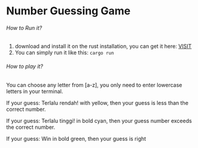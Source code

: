 # Number Guessing Game
###### How to Run it?
1. download and install it on the rust installation, you can get it here: [VISIT](https://www.rust-lang.org/tools/install)
2. You can simply run it like this: `cargo run`

###### How to play it?

You can choose any letter from [a-z], you only need to enter lowercase letters in your terminal.

If your guess: Terlalu rendah!
with yellow,
then your guess is less than the correct number.

If your guess: Terlalu tinggi!
in bold cyan,
then your guess number exceeds the correct number.

If your guess: Win
in bold green,
then your guess is right
